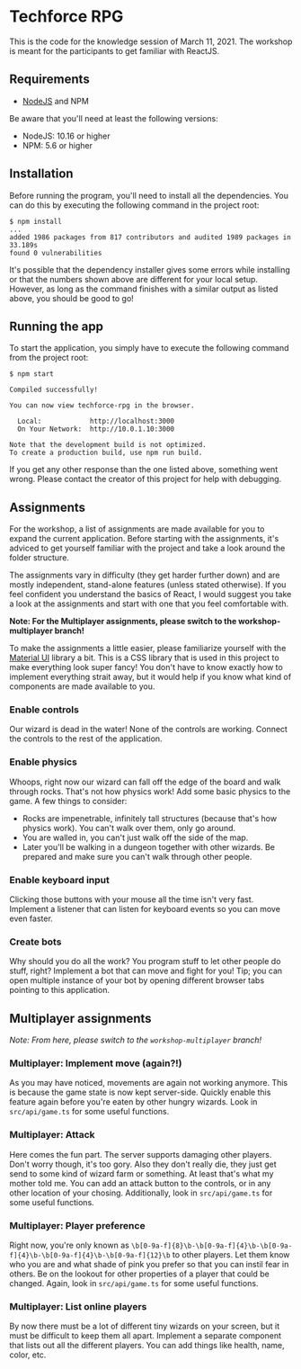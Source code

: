 # Techforce RPG

This is the code for the knowledge session of March 11, 2021. The workshop is meant for the participants to get familiar with ReactJS.

## Requirements

- [NodeJS](https://nodejs.org/en/download/) and NPM

Be aware that you'll need at least the following versions:

- NodeJS: 10.16 or higher
- NPM: 5.6 or higher

## Installation

Before running the program, you'll need to install all the dependencies. You can do this by executing the following command in the project root:

``` shell
$ npm install
...
added 1986 packages from 817 contributors and audited 1989 packages in 33.189s
found 0 vulnerabilities
```

It's possible that the dependency installer gives some errors while installing or that the numbers shown above are different for your local setup.
However, as long as the command finishes with a similar output as listed above, you should be good to go!

## Running the app

To start the application, you simply have to execute the following command from the project root:

``` shell
$ npm start

Compiled successfully!

You can now view techforce-rpg in the browser.

  Local:            http://localhost:3000
  On Your Network:  http://10.0.1.10:3000

Note that the development build is not optimized.
To create a production build, use npm run build.
```

If you get any other response than the one listed above, something went wrong.
Please contact the creator of this project for help with debugging.

## Assignments

For the workshop, a list of assignments are made available for you to expand the current application. Before starting with the assignments, it's adviced to get yourself familiar with the project and take a look around the folder structure.

The assignments vary in difficulty (they get harder further down) and are mostly independent, stand-alone features (unless stated otherwise). If you feel confident you understand the basics of React, I would suggest you take a look at the assignments and start with one that you feel comfortable with.

**Note: For the Multiplayer assignments, please switch to the workshop-multiplayer branch!**

To make the assignments a little easier, please familiarize yourself with the [Material UI](https://material-ui.com/) library a bit. This is a CSS library that is used in this project to make everything look super fancy! You don't have to know exactly how to implement everything strait away, but it would help if you know what kind of components are made available to you.

### **Enable controls**

Our wizard is dead in the water! None of the controls are working. Connect the controls to the rest of the application.

### **Enable physics**

Whoops, right now our wizard can fall off the edge of the board and walk through rocks. That's not how physics work! Add some basic physics to the game.
A few things to consider:

- Rocks are impenetrable, infinitely tall structures (because that's how physics work). You can't walk over them, only go around.
- You are walled in, you can't just walk off the side of the map.
- Later you'll be walking in a dungeon together with other wizards. Be prepared and make sure you can't walk through other people.

### **Enable keyboard input**

Clicking those buttons with your mouse all the time isn't very fast. Implement a listener that can listen for keyboard events so you can move even faster.

### **Create bots**

Why should you do all the work? You program stuff to let other people do stuff, right?
Implement a bot that can move and fight for you!
Tip; you can open multiple instance of your bot by opening different browser tabs pointing to this application.

## Multiplayer assignments

*Note: From here, please switch to the `workshop-multiplayer` branch!*

### **Multiplayer: Implement move (again?!)**

As you may have noticed, movements are again not working anymore. This is because the game state is now kept server-side. Quickly enable this feature again before you're eaten by other hungry wizards.
Look in `src/api/game.ts` for some useful functions.

### **Multiplayer: Attack**

Here comes the fun part. The server supports damaging other players. Don't worry though, it's too gory. Also they don't really die, they just get send to some kind of wizard farm or something. At least that's what my mother told me.
You can add an attack button to the controls, or in any other location of your chosing. Additionally, look in `src/api/game.ts` for some useful functions.

### **Multiplayer: Player preference**

Right now, you're only known as `\b[0-9a-f]{8}\b-\b[0-9a-f]{4}\b-\b[0-9a-f]{4}\b-\b[0-9a-f]{4}\b-\b[0-9a-f]{12}\b` to other players. Let them know who you are and what shade of pink you prefer so that you can instil fear in others. Be on the lookout for other properties of a player that could be changed.
Again, look in `src/api/game.ts` for some useful functions.

### **Multiplayer: List online players**

By now there must be a lot of different tiny wizards on your screen, but it must be difficult to keep them all apart.
Implement a separate component that lists out all the different players. You can add things like health, name, color, etc.
